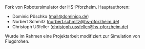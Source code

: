 
Fork von Robotersimulator der HS-Pforzheim.
Hauptauthoren:
 - Dominic Pöschko    (mail@dominicp.de)
 - Norbert Schmitz    (norbert.schmitz@hs-pforzheim.de)
 - Christoph Ußfeller (christoph.ussfeller@hs-pforzheim.de)

Wurde im Rahmen eine Projektarbeit modifiziert zur Simulation von Flugdrohen.
